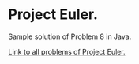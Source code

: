 # Project Euler.

Sample solution of Problem 8 in Java.

[Link to all problems of Project Euler.](https://projecteuler.net/)
